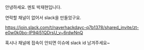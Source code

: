 안녕하세요. 멘토 박재현입니다.

연락할 채널이 없어서 slack을 만들었구요.

https://join.slack.com/t/naverhackdayc-q7b1378/shared_invite/zt-e0w0k0bo-IP94i51QDrsU_v~6rdwNnQ

혹시나 채널에 접속이 안되면 이슈에 slack id 남겨주세요~
